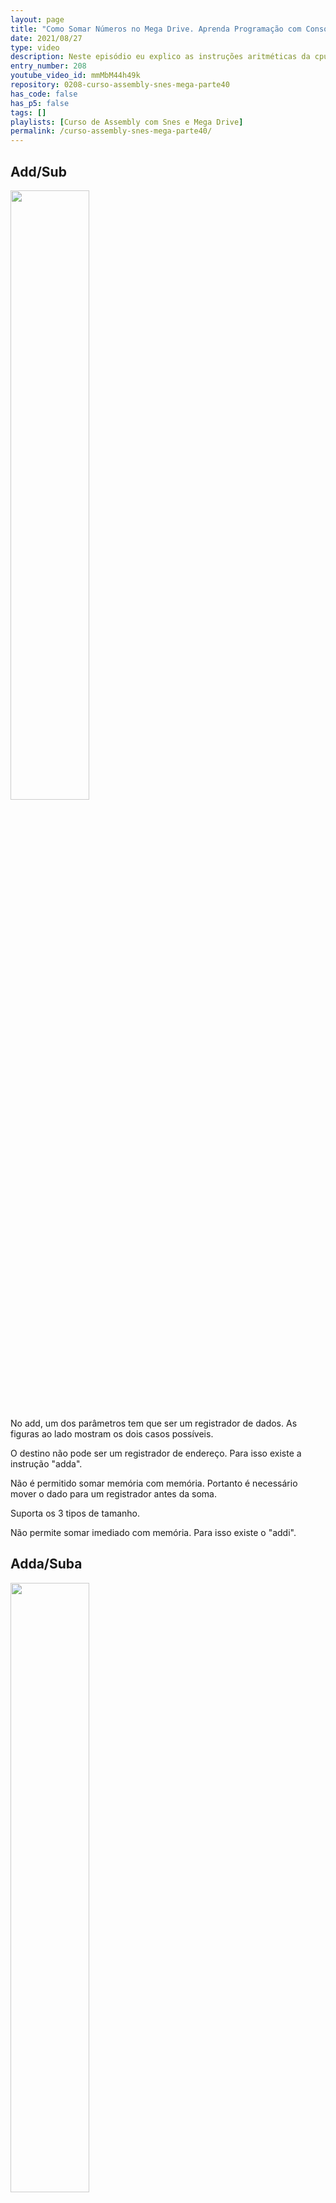 ```yaml
---
layout: page
title: "Como Somar Números no Mega Drive. Aprenda Programação com Consoles Antigos."
date: 2021/08/27
type: video
description: Neste episódio eu explico as instruções aritméticas da cpu Motorola 68000 do Mega Drive. Falo principalmente das instruções de soma (add) e subtração (sub).
entry_number: 208
youtube_video_id: mmMbM44h49k
repository: 0208-curso-assembly-snes-mega-parte40
has_code: false
has_p5: false
tags: []
playlists: [Curso de Assembly com Snes e Mega Drive]
permalink: /curso-assembly-snes-mega-parte40/
---
```


## Add/Sub

<img src="/pages_data/{{page.repository}}/img1.jpg" style="opacity:0.8; width:50%;"/>

No add, um dos parâmetros tem que ser um registrador de dados. As figuras ao lado mostram os dois casos possíveis.

O destino não pode ser um registrador de endereço. Para isso existe a instrução "adda".

Não é permitido somar memória com memória. Portanto é necessário mover o dado para um registrador antes da soma.

Suporta os 3 tipos de tamanho.

Não permite somar imediado com memória. Para isso existe o "addi".

## Adda/Suba

<img src="/pages_data/{{page.repository}}/img2.jpg" style="opacity:0.8; width:50%;"/>

Não opera em bytes, e quando tamanho word é usado, o resultado tem extensão de sinal para 32 bits.

O destino sempre tem que ser um registrador de endereço.

Usada para calcular o endereço de um item em uma estrutura de dados complexa.

As flags não são afetadas.

## Addi/Subi

<img src="/pages_data/{{page.repository}}/img3.jpg" style="opacity:0.8; width:50%;"/>

Permite somar imediato com memória, ao contrário do "add" normal.

## Addq/Subq

<img src="/pages_data/{{page.repository}}/img4.jpg" style="opacity:0.8; width:50%;"/>

Permite somar números de 1 a 8. A razão é a velocidade, pois não precisa de extension word.

Suporta registrador de endereço no destino.

s
